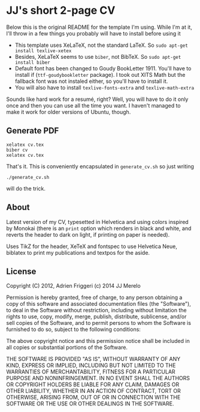 # JJ's short 2-page CV

Below this is the original README for the template I'm using. While I'm at it, I'll throw in a few things you probably will have to install before using it

* This template uses XeLaTeX, not the standard LaTeX. So `sudo apt-get install texlive-xetex`
* Besides, XeLaTeX seems to use `biber`, not BibTeX. So `sudo apt-get install biber`
* Default font has been changed to Goudy BookLetter 1911. You'll have
  to install if (`ttf-goudybookletter` package). I took out XITS Math but the fallback font was not
  instaled either, so you'll have to install it.
* You will also have to install `texlive-fonts-extra` and `texlive-math-extra` 

Sounds like hard work for a resumé, right? Well, you will have to do
it only once and then you can use all the time you want. I haven't
managed to make it work for older versions of Ubuntu, though.

## Generate PDF

	xelatex cv.tex
	biber cv
	xelatex cv.tex

That's it. This is conveniently encapsulated in `generate_cv.sh` so
just writing

	./generate_cv.sh

will do the trick.

## About
Latest version of my CV, typesetted in Helvetica and using colors inspired by Monokai (there is an `print` option which renders in black and white, and reverts the header to dark on light, if printing on paper is needed).

Uses TikZ for the header, XeTeX and fontspec to use Helvetica Neue, biblatex to print my publications and textpos for the aside.


## License

Copyright (C) 2012, Adrien Friggeri
(c) 2014 JJ Merelo

Permission is hereby granted, free of charge, to any person obtaining a copy of this software and associated documentation files (the "Software"), to deal in the Software without restriction, including without limitation the rights to use, copy, modify, merge, publish, distribute, sublicense, and/or sell copies of the Software, and to permit persons to whom the Software is furnished to do so, subject to the following conditions:

The above copyright notice and this permission notice shall be included in all copies or substantial portions of the Software.

THE SOFTWARE IS PROVIDED "AS IS", WITHOUT WARRANTY OF ANY KIND, EXPRESS OR IMPLIED, INCLUDING BUT NOT LIMITED TO THE WARRANTIES OF MERCHANTABILITY, FITNESS FOR A PARTICULAR PURPOSE AND NONINFRINGEMENT. IN NO EVENT SHALL THE AUTHORS OR COPYRIGHT HOLDERS BE LIABLE FOR ANY CLAIM, DAMAGES OR OTHER LIABILITY, WHETHER IN AN ACTION OF CONTRACT, TORT OR OTHERWISE, ARISING FROM, OUT OF OR IN CONNECTION WITH THE SOFTWARE OR THE USE OR OTHER DEALINGS IN THE SOFTWARE.
